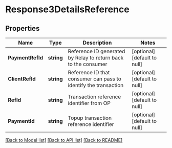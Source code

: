 # Response3DetailsReference

## Properties
Name | Type | Description | Notes
------------ | ------------- | ------------- | -------------
**PaymentRefId** | **string** | Reference ID generated by Relay to return back to the consumer | [optional] [default to null]
**ClientRefId** | **string** | Reference ID that consumer can pass to identify the transaction | [optional] [default to null]
**RefId** | **string** | Transaction reference identifier from OP | [optional] [default to null]
**PaymentId** | **string** | Topup transaction reference identifier | [optional] [default to null]

[[Back to Model list]](../README.md#documentation-for-models) [[Back to API list]](../README.md#documentation-for-api-endpoints) [[Back to README]](../README.md)

